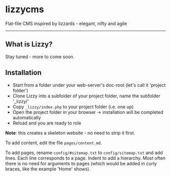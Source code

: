 # lizzycms
Flat-file CMS inspired by lizzards - elegant, nifty and agile

---

## What is Lizzy?

Stay tuned - more to come soon.

## Installation

- Start from a folder under your web-server's doc-root (let's call it 'project folder')
- Clone Lizzy into a subfolder of your project folder, name the subfolder '_lizzy/'
- Copy `_lizzy/index.php` to your project folder (i.e. one up)
- Open the project folder in your browser -> installation will be completed automatically
- Reload and you are ready to role

**Note**: this creates a skeleton website - no need to strip it first.

To add content, edit the file `pages/content.md`.

To add pages, rename `config/#sitemap.txt` to `config/sitemap.txt` and add lines. 
Each line corresponds to a page. Indent to add a hierarchy. Most often there is no need for arguments to pages (which would be added in curly braces, like the example 'Home' shows).

